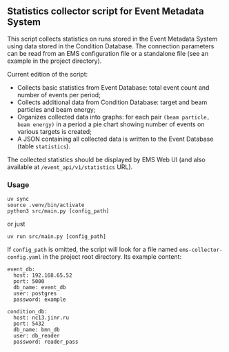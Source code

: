 
## Statistics collector script for Event Metadata System

This script collects statistics on runs stored in the Event Metadata System using data stored in the Condition Database. 
The connection parameters can be read from an EMS configuration file or a standalone file (see an example in the project directory).

Current edition of the script:
- Collects basic statistics from Event Database: total event count and number of events per period;
- Collects additional data from Condition Database: target and beam particles and beam energy;
- Organizes collected data into graphs: for each pair `(beam particle, beam energy)` in a period a pie chart showing number of events on various targets is created;
- A JSON containing all collected data is written to the Event Database (table `statistics`).

The collected statistics should be displayed by EMS Web UI (and also available at `/event_api/v1/statistics` URL).

### Usage

```
uv sync
source .venv/bin/activate
python3 src/main.py [config_path]
```

or just 

```
uv run src/main.py [config_path]
```

If `config_path` is omitted, the script will look for a file named `ems-collector-config.yaml` in the project root 
directory. Its example content:

```
event_db:
  host: 192.168.65.52
  port: 5000
  db_name: event_db
  user: postgres
  password: example

condition_db:
  host: nc13.jinr.ru
  port: 5432
  db_name: bmn_db
  user: db_reader
  password: reader_pass
```
